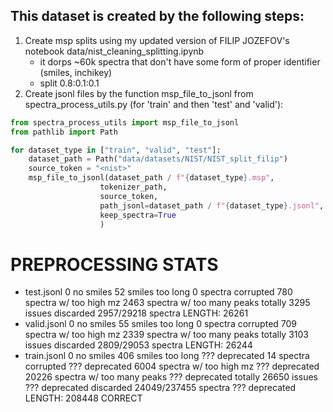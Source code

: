 ## This dataset is created by the following steps:
1. Create msp splits using my updated version of FILIP JOZEFOV's notebook data/nist_cleaning_splitting.ipynb
   - it dorps ~60k spectra that don't have some form of proper identifier (smiles, inchikey)
   - split 0.8:0.1:0.1
2. Create jsonl files by the function msp_file_to_jsonl from spectra_process_utils.py (for 'train' and then 'test' and 'valid'):

```python
from spectra_process_utils import msp_file_to_jsonl
from pathlib import Path

for dataset_type in ["train", "valid", "test"]:
    dataset_path = Path("data/datasets/NIST/NIST_split_filip")
    source_token = "<nist>"
    msp_file_to_jsonl(dataset_path / f"{dataset_type}.msp",
                    tokenizer_path,
                    source_token,
                    path_jsonl=dataset_path / f"{dataset_type}.jsonl",
                    keep_spectra=True
                    )
```

# PREPROCESSING STATS
 - test.jsonl
   0 no smiles
   52 smiles too long
   0 spectra corrupted
   780 spectra w/ too high mz
   2463 spectra w/ too many peaks
   totally 3295 issues
   discarded 2957/29218 spectra 
   LENGTH: 26261
 - valid.jsonl
   0 no smiles
   55 smiles too long
   0 spectra corrupted
   709 spectra w/ too high mz
   2339 spectra w/ too many peaks
   totally 3103 issues
   discarded 2809/29053 spectra 
   LENGTH: 26244
 - train.jsonl
    0 no smiles
    406 smiles too long              ??? deprecated
    14 spectra corrupted             ??? deprecated
    6004 spectra w/ too high mz      ??? deprecated
    20226 spectra w/ too many peaks  ??? deprecated
    totally 26650 issues             ??? deprecated
    discarded 24049/237455 spectra   ??? deprecated
    LENGTH: 208448                   CORRECT       